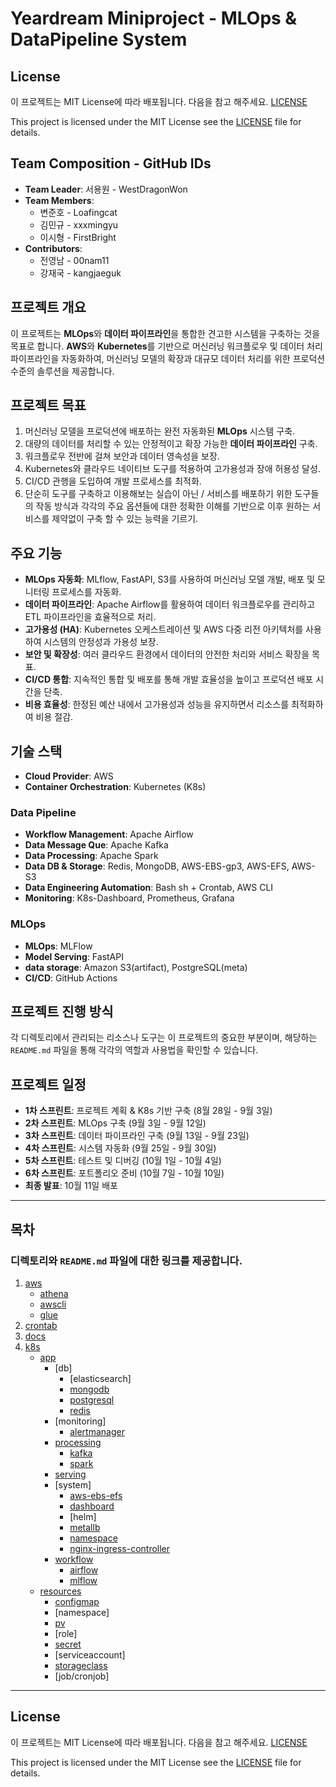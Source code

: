 # Yeardream Miniproject - MLOps & DataPipeline System

## License
이 프로젝트는 MIT License에 따라 배포됩니다.
다음을 참고 해주세요. [LICENSE](./LICENSE)

This project is licensed under the MIT License
see the [LICENSE](./LICENSE) file for details.

## Team Composition - GitHub IDs
- **Team Leader**: 서용원 - WestDragonWon
- **Team Members**:
  - 변준호 - Loafingcat
  - 김민규 - xxxmingyu
  - 이시형 - FirstBright
- **Contributors**:
  - 전영남 - 00nam11
  - 강재국 - kangjaeguk

## 프로젝트 개요
이 프로젝트는 **MLOps**와 **데이터 파이프라인**을 통합한 견고한 시스템을 구축하는 것을 목표로 합니다. **AWS**와 **Kubernetes**를 기반으로 머신러닝 워크플로우 및 데이터 처리 파이프라인을 자동화하여, 머신러닝 모델의 확장과 대규모 데이터 처리를 위한 프로덕션 수준의 솔루션을 제공합니다.

## 프로젝트 목표
1. 머신러닝 모델을 프로덕션에 배포하는 완전 자동화된 **MLOps** 시스템 구축.
2. 대량의 데이터를 처리할 수 있는 안정적이고 확장 가능한 **데이터 파이프라인** 구축.
3. 워크플로우 전반에 걸쳐 보안과 데이터 영속성을 보장.
4. Kubernetes와 클라우드 네이티브 도구를 적용하여 고가용성과 장애 허용성 달성.
5. CI/CD 관행을 도입하여 개발 프로세스를 최적화.
6. 단순히 도구를 구축하고 이용해보는 실습이 아닌 / 서비스를 배포하기 위한 도구들의 작동 방식과 각각의 주요 옵션들에 대한 정확한 이해를 기반으로 이후 원하는 서비스를 제약없이 구축 할 수 있는 능력을 기르기.


## 주요 기능
- **MLOps 자동화**: MLflow, FastAPI, S3를 사용하여 머신러닝 모델 개발, 배포 및 모니터링 프로세스를 자동화.
- **데이터 파이프라인**: Apache Airflow를 활용하여 데이터 워크플로우를 관리하고 ETL 파이프라인을 효율적으로 처리.
- **고가용성 (HA)**: Kubernetes 오케스트레이션 및 AWS 다중 리전 아키텍처를 사용하여 시스템의 안정성과 가용성 보장.
- **보안 및 확장성**: 여러 클라우드 환경에서 데이터의 안전한 처리와 서비스 확장을 목표.
- **CI/CD 통합**: 지속적인 통합 및 배포를 통해 개발 효율성을 높이고 프로덕션 배포 시간을 단축.
- **비용 효율성**: 한정된 예산 내에서 고가용성과 성능을 유지하면서 리소스를 최적화하여 비용 절감.

## 기술 스택
- **Cloud Provider**: AWS
- **Container Orchestration**: Kubernetes (K8s)

### Data Pipeline
- **Workflow Management**: Apache Airflow
- **Data Message Que**: Apache Kafka
- **Data Processing**: Apache Spark
- **Data DB & Storage**: Redis, MongoDB, AWS-EBS-gp3, AWS-EFS, AWS-S3
- **Data Engineering Automation**: Bash sh + Crontab, AWS CLI
- **Monitoring**: K8s-Dashboard, Prometheus, Grafana

### MLOps
- **MLOps**: MLFlow 
- **Model Serving**: FastAPI
- **data storage**: Amazon S3(artifact), PostgreSQL(meta)
- **CI/CD**: GitHub Actions

## 프로젝트 진행 방식

각 디렉토리에서 관리되는 리소스나 도구는 이 프로젝트의 중요한 부분이며, 해당하는 `README.md` 파일을 통해 각각의 역할과 사용법을 확인할 수 있습니다.

## 프로젝트 일정
- **1차 스프린트**: 프로젝트 계획 & K8s 기반 구축 (8월 28일 - 9월 3일)
- **2차 스프린트**: MLOps 구축 (9월 3일 - 9월 12일)
- **3차 스프린트**: 데이터 파이프라인 구축 (9월 13일 - 9월 23일)
- **4차 스프린트**: 시스템 자동화 (9월 25일 - 9월 30일)
- **5차 스프린트**: 테스트 및 디버깅 (10월 1일 - 10월 4일)
- **6차 스프린트**: 포트폴리오 준비 (10월 7일 - 10월 10일)
- **최종 발표**: 10월 11일 배포


---


## 목차
### 디렉토리와 `README.md` 파일에 대한 링크를 제공합니다.
1. [aws](./instance1/aws/README.md)
    - [athena](./instance1/aws/athena/README.md)
    - [awscli](./instance1/aws/awscli/README.md)
    - [glue](./instance1/aws/glue/README.md)
2. [crontab](./instance1/crontab/README.md)
3. [docs](./instance1/docs/README.md)
4. [k8s](./instance1/k8s/app/README.md)
   - [app](./instance1/k8s/app/README.md)
     - [db]
       - [elasticsearch]
       - [mongodb](./instance1/k8s/app/db/mongodb/README.md)
       - [postgresql](./instance1/k8s/app/db/postgresql/README.md)
       - [redis](./instance1/k8s/app/db/redis/README.md)
     - [monitoring]
       - [alertmanager](./instance1/k8s/app/monitoring/README.md)
     - [processing](./instance1/k8s/app/processing/README.md)
       - [kafka](./instance1/k8s/app/processing/kafka/README.md)
       - [spark](./instance1/k8s/app/processing/spark/README.md)
     - [serving](./instance1/k8s/app/serving/README.md)
     - [system]
       - [aws-ebs-efs](./instance1/k8s/app/system/README.md)
       - [dashboard](./instance1/k8s/app/system/dashboard/helm/README.md)
       - [helm]
       - [metallb](./instance1/k8s/app/systeam/metallb/README.md)
       - [namespace](#system)
       - [nginx-ingress-controller](#system)
     - [workflow](./instance1/k8s/app/workflow/README.md)
       - [airflow](./instance1/k8s/app/workflow/airflow/README.md)
       - [mlflow](./instance1/k8s/app/workflow/mlflow/README.md)
   - [resources](#resources)
     - [configmap](#resources)
     - [namespace]
     - [pv](#resources)
     - [role]
     - [secret](#resources)
     - [serviceaccount]
     - [storageclass](./instance1/k8s/resources/storageclass/README.md)
     - [job/cronjob]


---

## License
이 프로젝트는 MIT License에 따라 배포됩니다.
다음을 참고 해주세요. [LICENSE](./LICENSE)

This project is licensed under the MIT License
see the [LICENSE](./LICENSE) file for details.
